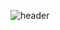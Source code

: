 

![header](https://capsule-render.vercel.app/api?type=transparent&amp;fontColor=703ee5&amp;text=Transparent&amp;height=150&amp;fontSize=60&amp;desc=Only%20Use%20Text&amp;descAlignY=75&amp;descAlign=60)
